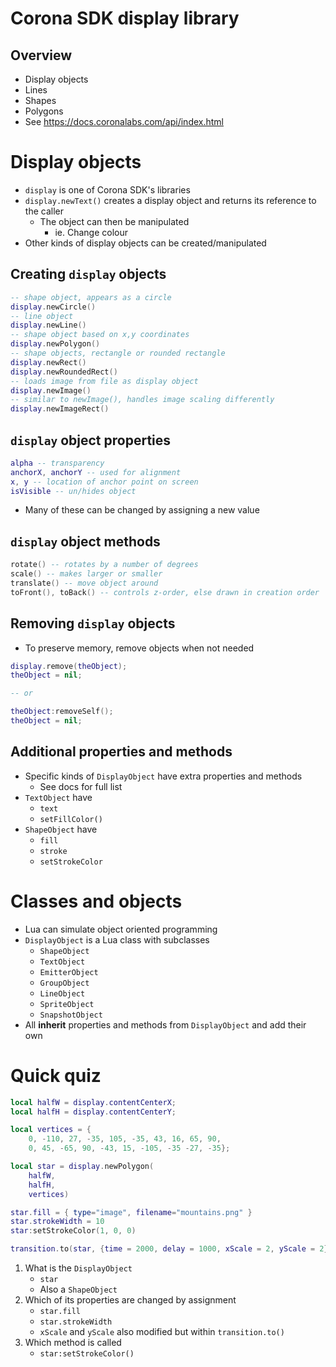 # Corona SDK display library

## Overview

- Display objects
- Lines
- Shapes
- Polygons
- See https://docs.coronalabs.com/api/index.html

# Display objects

- `display` is one of Corona SDK's libraries
- `display.newText()` creates a display object and returns its reference to the caller
    - The object can then be manipulated
        - ie. Change colour
- Other kinds of display objects can be created/manipulated

## Creating `display` objects

``` lua
-- shape object, appears as a circle
display.newCircle()
-- line object
display.newLine()
-- shape object based on x,y coordinates
display.newPolygon()
-- shape objects, rectangle or rounded rectangle
display.newRect()
display.newRoundedRect()
-- loads image from file as display object
display.newImage()
-- similar to newImage(), handles image scaling differently
display.newImageRect()
```

## `display` object properties

``` lua
alpha -- transparency
anchorX, anchorY -- used for alignment
x, y -- location of anchor point on screen
isVisible -- un/hides object
```

- Many of these can be changed by assigning a new value

## `display` object methods

``` lua
rotate() -- rotates by a number of degrees
scale() -- makes larger or smaller
translate() -- move object around
toFront(), toBack() -- controls z-order, else drawn in creation order
```

## Removing `display` objects

- To preserve memory, remove objects when not needed

``` lua
display.remove(theObject);
theObject = nil;

-- or

theObject:removeSelf();
theObject = nil;
```

## Additional properties and methods

- Specific kinds of `DisplayObject` have extra properties and methods
    - See docs for full list
- `TextObject` have 
    - `text`
    - `setFillColor()`
- `ShapeObject` have 
    - `fill`
    - `stroke`
    - `setStrokeColor`

# Classes and objects

- Lua can simulate object oriented programming
- `DisplayObject` is a Lua class with subclasses
    - `ShapeObject`
    - `TextObject`
    - `EmitterObject`
    - `GroupObject`
    - `LineObject`
    - `SpriteObject`
    - `SnapshotObject`
- All **inherit** properties and methods from `DisplayObject` and add their own

# Quick quiz

``` lua
local halfW = display.contentCenterX;
local halfH = display.contentCenterY;

local vertices = { 
    0, -110, 27, -35, 105, -35, 43, 16, 65, 90, 
    0, 45, -65, 90, -43, 15, -105, -35 -27, -35};

local star = display.newPolygon(
    halfW,
    halfH,
    vertices)

star.fill = { type="image", filename="mountains.png" }
star.strokeWidth = 10
star:setStrokeColor(1, 0, 0)

transition.to(star, {time = 2000, delay = 1000, xScale = 2, yScale = 2})
```

1. What is the `DisplayObject`
    - `star`
    - Also a `ShapeObject`
2. Which of its properties are changed by assignment
    - `star.fill`
    - `star.strokeWidth`
    - `xScale` and `yScale` also modified but within `transition.to()`
3. Which method is called
    - `star:setStrokeColor()`